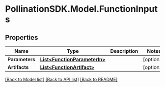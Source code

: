 
# PollinationSDK.Model.FunctionInputs

## Properties

Name | Type | Description | Notes
------------ | ------------- | ------------- | -------------
**Parameters** | [**List&lt;FunctionParameterIn&gt;**](FunctionParameterIn.md) |  | [optional] 
**Artifacts** | [**List&lt;FunctionArtifact&gt;**](FunctionArtifact.md) |  | [optional] 

[[Back to Model list]](../README.md#documentation-for-models)
[[Back to API list]](../README.md#documentation-for-api-endpoints)
[[Back to README]](../README.md)

